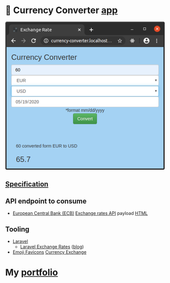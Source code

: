 # 💱 Currency Converter [app](https://en.wikipedia.org/wiki/Application_software)

![currency-converter](./docs/currency-converter.png?raw=true "currency-converter")

## [Specification](https://vebcodex.com/how-to-use-laravel-exchange-rates-api-package)

## API endpoint to consume

- [European Central Bank (ECB)](https://www.ecb.europa.eu) [Exchange rates API](http://exchangeratesapi.io) payload [HTML](https://en.wikipedia.org/wiki/HTML)

## Tooling

- [Laravel](https://github.com/laravel/laravel/blob/master/README.md)
    -  [Laravel Exchange Rates](https://github.com/ash-jc-allen/laravel-exchange-rates) ([blog](https://laravel-news.com/laravel-exchange-rates-api-package))
- [Emoji Favicons](https://favicon.io/emoji-favicons) [Currency Exchange](https://favicon.io/emoji-favicons/currency-exchange)

# My [portfolio](https://github.com/noud/portfolio#most)